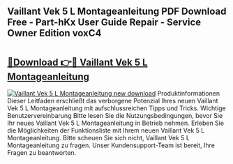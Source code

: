 ## Vaillant Vek 5 L Montageanleitung PDF Download Free - Part-hKx User Guide Repair - Service Owner Edition voxC4

# <h2><a href="http://df8tja.blite.top/?on=Vaillant+Vek+5+L+Montageanleitung">🔗Download 👉🔴 Vaillant Vek 5 L Montageanleitung</a></h2>

[![Vaillant Vek 5 L Montageanleitung new download](https://i.imgur.com/lujVjoI.png)](http://df8tja.blite.top/?on=Vaillant+Vek+5+L+Montageanleitung)
Produktinformationen Dieser Leitfaden erschließt das verborgene Potenzial Ihres neuen Vaillant Vek 5 L Montageanleitung mit aufschlussreichen Tipps und Tricks. Wichtige Benutzervereinbarung Bitte lesen Sie die Nutzungsbedingungen, bevor Sie Ihr neues Vaillant Vek 5 L Montageanleitung in Betrieb nehmen. Erleben Sie die Möglichkeiten der Funktionsliste mit Ihrem neuen Vaillant Vek 5 L Montageanleitung. Bitte scheuen Sie sich nicht, Vaillant Vek 5 L Montageanleitung zu fragen. Unser Kundensupport-Team ist bereit, Ihre Fragen zu beantworten.
